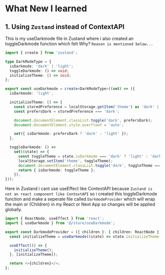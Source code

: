 # What New I learned

## 1. Using `Zustand` instead of ContextAPI

This is my useDarkmode file in Zustand where i also created an toggleDarkmode function which felt Why? `Reason is mentioned below...`

```ts
import { create } from 'zustand';

type DarkModeType = {
  isDarkmode: 'dark' | 'light';
  toggleDarkmode: () => void;
  initializeTheme: () => void;
};

export const useDarkmode = create<DarkModeType>((set) => ({
  isDarkmode: 'light',

  initializeTheme: () => {
    const storedPreference = localStorage.getItem('theme') as 'dark' | 'light' | null;
    const prefersDark = storedPreference === 'dark';

    document.documentElement.classList.toggle('dark', prefersDark);
    document.documentElement.style.overflowY = 'auto';

    set({ isDarkmode: prefersDark ? 'dark' : 'light' });
  },

  toggleDarkmode: () =>
    set((state) => {
      const toggleTheme = state.isDarkmode === 'dark' ? 'light' : 'dark';
      localStorage.setItem('theme', toggleTheme);
      document.documentElement.classList.toggle('dark', toggleTheme === 'dark');
      return { isDarkmode: toggleTheme };
    }),
}));
```

Here in Zustand i cant use useEffect like ContextAPI because `Zustand is not an react component like ContextAPI` so i created this toggleDarkmode function and make a seperate file called `DarkmodeProvider` which will wrap the main <App/> or {Children} in my React or Next App so changes will be applied globally.

```ts
import { ReactNode, useEffect } from 'react';
import { useDarkmode } from '@/store/useDarkmode';

export const DarkmodeProvider = ({ children }: { children: ReactNode }) => {
  const initializeTheme = useDarkmode((state) => state.initializeTheme);

  useEffect(() => {
    initializeTheme();
  }, [initializeTheme]);

  return <>{children}</>;
};
```
